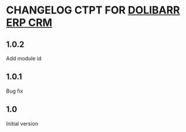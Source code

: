 # CHANGELOG CTPT FOR [DOLIBARR ERP CRM](https://www.dolibarr.org)

## 1.0.2
Add module id

## 1.0.1
Bug fix

## 1.0

Initial version
